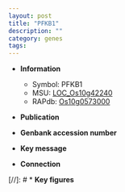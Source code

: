```yaml
---
layout: post
title: "PFKB1"
description: ""
category: genes
tags: 
---
```


* **Information**  
    + Symbol: PFKB1  
    + MSU: [LOC_Os10g42240](http://rice.uga.edu/cgi-bin/ORF_infopage.cgi?orf=LOC_Os10g42240)  
    + RAPdb: [Os10g0573000](http://rapdb.dna.affrc.go.jp/viewer/gbrowse_details/irgsp1?name=Os10g0573000)  

* **Publication**  

* **Genbank accession number**  

* **Key message**  

* **Connection**  

[//]: # * **Key figures**  


